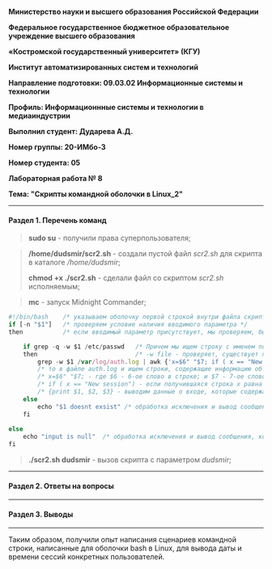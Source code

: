 **Министерство науки и высшего образования Российской Федерации**

**Федеральное государственное бюджетное образовательное учреждение высшего образования**

**«Костромской государственный университет» (КГУ)**

**Институт автоматизированных систем и технологий**

**Направление подготовки: 09.03.02 Информационные системы и технологии**

**Профиль: Информационнные системы и технологии в медиаиндустрии**

**Выполнил студент: Дударева А.Д.**

**Номер группы: 20-ИМбо-3**

**Номер студента: 05**

**Лабораторная работа № 8** 

**Тема: "Скрипты командной оболочки в Linux_2"**

-----
#### Раздел 1. Перечень команд
> **sudo su** - получили права суперпользователя;

> **/home/dudsmir/scr2.sh** - создали пустой файл *scr2.sh* для скрипта в каталоге */home/dudsmir*;
> 
> **chmod +x ./scr2.sh** - сделали файл со скриптом *scr2.sh* исполняемым;

> **mc** - запуск Midnight Commander;

 ```javascript 
 #!/bin/bash    /* указываем оболочку первой строкой внутри файла скрипта, которую мы собираемся использовать */
 if [-n "$1"]   /* проверяем условие наличия вводимого параметра */
 then           /* если вводимый параметр присутствует, мы проверяем, был ли создан пользователь с данным именем. */
 
     if grep -q -w $1 /etc/passwd   /* Причем мы ищем строку с именем пользователя в файле passwd; -q - не выводим результат поиска в командную строку */
     then                           /* -w file - проверяет, существует ли файл, и доступен ли он для записи */
         grep -w $1 /var/log/auth.log | awk {'x=$6" "$7; if ( x == "New session") {print $1, $2, $3}'} /* если такой пользователь существует,*/
         /* то в файле auth.log и ищем строки, содержащие информацию об открытии сессии: */
         /* x=$6" "$7; - где $6 - 6-ое слово в строке; и $7 - 7-ое слово в строке.*/
         /* if ( x == "New session") - если получившаяся строка x равна "New session", т. е. пользователь вошел в сессию, то */
         /* {print $1, $2, $3} - выводим данные о входе, которые содержат $1 - месяц, $2 - число месяца, $3 - время входа. */
     else
         echo "$1 doesnt exsist" /* обработка исключения и вывод сообщения, когда пользователь не был найдет в системе */
     fi
     
 else
     echo "input is null"  /* обработка исключения и вывод сообщения, когда скрипт был вызван без параметра */
 fi
  ```

> **./scr2.sh dudsmir** - вызов скрипта с параметром *dudsmir*;

-----
#### Раздел 2. Ответы на вопросы
-----
#### Раздел 3. Выводы
-----

Таким образом, получили опыт написания сценариев командной строки, написанные для оболочки bash в
Linux, для вывода даты и времени сессий конкретных пользователей.

